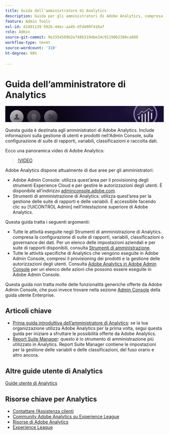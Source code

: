 ```yaml
---
title: Guida dell’amministratore di Analytics
description: Guida per gli amministratori di Adobe Analytics, compresa la gestione di utenti e prodotti nell'Admin Console, l'impostazione di suite di rapporti, variabili, classificazioni e raccolta dati.
feature: Admin Tools
exl-id: d1491139-592b-44ec-aa45-dfdd00f416af
role: Admin
source-git-commit: 9e3354569b2e748b3194be34c9119062300ca609
workflow-type: tm+mt
source-wordcount: '310'
ht-degree: 98%

---
```


# Guida dell’amministratore di Analytics

![Banner](/assets/doc_banner_admin.png)

Questa guida è destinata agli amministratori di Adobe Analytics. Include informazioni sulla gestione di utenti e prodotti nell&#39;Admin Console, sulla configurazione di suite di rapporti, variabili, classificazioni e raccolta dati.

Ecco una panoramica video di Adobe Analytics:

>[!VIDEO](https://video.tv.adobe.com/v/27429/?quality=12)

Adobe Analytics dispone attualmente di due aree per gli amministratori:

* Adobe Admin Console: utilizza quest’area per il provisioning degli strumenti Experience Cloud e per gestire le autorizzazioni degli utenti. È disponibile all’indirizzo [adminconsole.adobe.com](https://adminconsole.adobe.com).
* Strumenti di amministrazione di Analytics: utilizza quest’area per la gestione delle suite di rapporti e delle variabili. È accessibile facendo clic su [!UICONTROL Admin] nell’intestazione superiore di Adobe Analytics.

Questa guida tratta i seguenti argomenti:

* Tutte le attività eseguite negli Strumenti di amministrazione di Analytics. compresa la configurazione di suite di rapporti, variabili, classificazioni o governance dei dati. Per un elenco delle impostazioni aziendali e per suite di rapporti disponibili, consulta [Strumenti di amministrazione](admin/c-admin-tools.md).
* Tutte le attività specifiche di Analytics che vengono eseguite in Adobe Admin Console, compresi il provisioning dei prodotti e la gestione delle autorizzazioni degli utenti. Consulta [Adobe Analytics in Adobe Admin Console](admin-console/home.md) per un elenco delle azioni che possono essere eseguite in Adobe Admin Console.

Questa guida non tratta molte delle funzionalità generiche offerte da Adobe Admin Console, che puoi invece trovare nella sezione [Admin Console](https://helpx.adobe.com/it/enterprise/using/admin-console.html) della guida utente Enterprise.

## Articoli chiave

* [Prima guida introduttiva dell’amministratore di Analytics](admin-console/first-admin-guide.md): se la tua organizzazione utilizza Adobe Analytics per la prima volta, segui questa guida per iniziare a sfruttare le possibilità offerte da Adobe Analytics.
* [Report Suite Manager](admin/c-manage-report-suites/report-suites-admin.md): questo è lo strumento di amministrazione più utilizzato in Analytics. Report Suite Manager contiene le impostazioni per la gestione delle variabili e delle classificazioni, del fuso orario e altro ancora.

## Altre guide utente di Analytics

[Guide utente di Analytics](https://experienceleague.adobe.com/docs/analytics.html?lang=it)

## Risorse chiave per Analytics

* [Contattare l’Assistenza clienti](https://experienceleague.adobe.com/?support-solution=Analytics?lang=it#support)
* [Community Adobe Analytics su Experience League](https://experienceleaguecommunities.adobe.com/t5/adobe-analytics/ct-p/adobe-analytics-community)
* [Risorse di Adobe Analytics](https://experienceleaguecommunities.adobe.com/t5/adobe-analytics-discussions/adobe-analytics-resources/m-p/276666)
* [Experience League](https://experienceleague.adobe.com/?lang=it#home)
